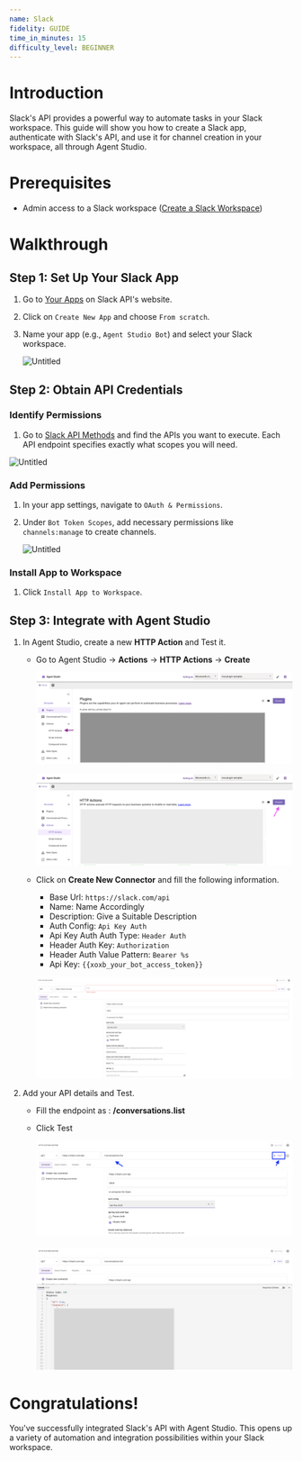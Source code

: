 ```yaml
---
name: Slack
fidelity: GUIDE
time_in_minutes: 15
difficulty_level: BEGINNER
---
```


# **Introduction**

Slack's API provides a powerful way to automate tasks in your Slack workspace. This guide will show you how to create a Slack app, authenticate with Slack's API, and use it for channel creation in your workspace, all through Agent Studio.

# **Prerequisites**

- Admin access to a Slack workspace ([Create a Slack Workspace](https://slack.com/get-started#/create))

# **Walkthrough**

## **Step 1: Set Up Your Slack App**

1. Go to [Your Apps](https://api.slack.com/apps) on Slack API's website.
2. Click on `Create New App` and choose `From scratch`.
3. Name your app (e.g., `Agent Studio Bot`) and select your Slack workspace.
    
    ![Untitled](Authentication%20Guide%20Slack%20API%203f2aff0ceb4041d697444d8585eb3357/Untitled.png)
    

## **Step 2: Obtain API Credentials**

### Identify Permissions

1. Go to [Slack API Methods](https://api.slack.com/methods) and find the APIs you want to execute. Each API endpoint specifies exactly what scopes you will need.

![Untitled](Authentication%20Guide%20Slack%20API%203f2aff0ceb4041d697444d8585eb3357/Untitled%201.png)

### **Add Permissions**

1. In your app settings, navigate to `OAuth & Permissions`.
2. Under `Bot Token Scopes`, add necessary permissions like `channels:manage` to create channels.
    
    ![Untitled](Authentication%20Guide%20Slack%20API%203f2aff0ceb4041d697444d8585eb3357/Untitled%202.png)
    

### **Install App to Workspace**

1. Click `Install App to Workspace`.

## **Step 3: Integrate with Agent Studio**

1. In Agent Studio, create a new **HTTP Action** and Test it.
   - Go to Agent Studio -> **Actions** -> **HTTP Actions** -> **Create**

      ![Untitled](Authentication%20Guide%20Slack%20API%203f2aff0ceb4041d697444d8585eb3357/Pasted%20Graphic.png)

      ![Untitled](Authentication%20Guide%20Slack%20API%203f2aff0ceb4041d697444d8585eb3357/Pasted%20Graphic%201.png)
   
   - Click on **Create New Connector** and fill the following information.
        - Base Url: `https://slack.com/api`
        - Name: Name Accordingly
        - Description: Give a Suitable Description
        - Auth Config: `Api Key Auth`
        - Api Key Auth Auth Type: `Header Auth`
        - Header Auth Key: `Authorization`
        - Header Auth Value Pattern: `Bearer %s`
        - Api Key: `{{xoxb_your_bot_access_token}}`
  
        ![Untitled](Authentication%20Guide%20Slack%20API%203f2aff0ceb4041d697444d8585eb3357/Pasted%20Graphic%206.png)   
    
   
2. Add your API details and Test.
    - Fill the endpoint as : **/conversations.list**
    - Click Test
      
      ![Untitled](Authentication%20Guide%20Slack%20API%203f2aff0ceb4041d697444d8585eb3357/Pasted%20Graphic%208.png)

      ![Untitled](Authentication%20Guide%20Slack%20API%203f2aff0ceb4041d697444d8585eb3357/Pasted%20Graphic%207.png)

# **Congratulations!**

You've successfully integrated Slack's API with Agent Studio. This opens up a variety of automation and integration possibilities within your Slack workspace.
